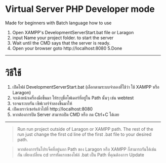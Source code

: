 # Virtual Server PHP Developer mode
Made for beginners with Batch language
how to use
1. Open XAMPP's DevelopmentServerStart.bat file or Laragon
2. input Name your project folder. to start the server
3. Wait until the CMD says that the server is ready.
4. Open your browser goto http://localhost:8080
5.Done
---
# วิธีใช้
1. เปิดไฟล์ DevelopmentServerStart.bat (เลือกตามระบบจำลองที่ใช้ว่า ใช้ XAMPP หรือ Laragon)
2. จะเด้งหน้าเครื่องมือขึ้นมา ให้ระบุชื่อโฟเดอร์ที่อยู่ใน Path นั้นๆ เช่น webtest
3. รอจนระบบรัน เซิฟเวอร์จำลองขึ้นมาให้
4. เปิดเบราว์เซอร์แล้วไปที่ http://localhost:8080
5. หากต้องการปิด Server สามารถปิด CMD หรือ กด Ctrl+C ได้เลย

---

>Run run project outside of Laragon or XAMPP path. The rest of the run just change the first cd line of the first .bat file to your desired path.



>หากต้องการรันโปรเจ็คที่อยู่นอก Path ของ Laragon หรือ XAMPP ก็สามารถรันได้เช่นกัน เพียงเปลี่ยน cd บรรทัดแรกของไฟล์ .bat เป็น Path ที่คุณต้องการ
Update
